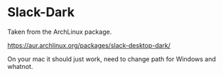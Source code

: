 # Slack-Dark
Taken from the ArchLinux package.

https://aur.archlinux.org/packages/slack-desktop-dark/

On your mac it should just work, need to change path for Windows and whatnot.
